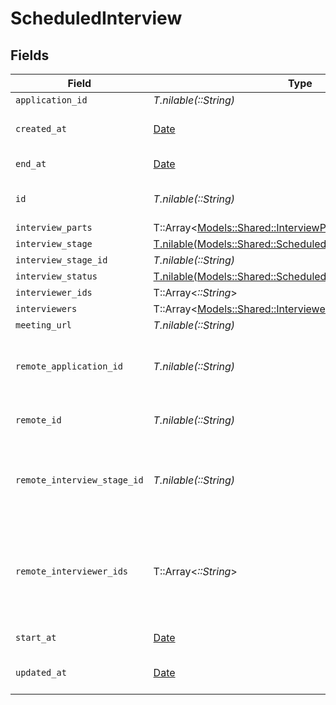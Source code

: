 # ScheduledInterview


## Fields

| Field                                                                                                                    | Type                                                                                                                     | Required                                                                                                                 | Description                                                                                                              | Example                                                                                                                  |
| ------------------------------------------------------------------------------------------------------------------------ | ------------------------------------------------------------------------------------------------------------------------ | ------------------------------------------------------------------------------------------------------------------------ | ------------------------------------------------------------------------------------------------------------------------ | ------------------------------------------------------------------------------------------------------------------------ |
| `application_id`                                                                                                         | *T.nilable(::String)*                                                                                                    | :heavy_minus_sign:                                                                                                       | N/A                                                                                                                      |                                                                                                                          |
| `created_at`                                                                                                             | [Date](https://ruby-doc.org/stdlib-2.6.1/libdoc/date/rdoc/Date.html)                                                     | :heavy_minus_sign:                                                                                                       | Interview created date                                                                                                   | 2021-01-01T01:01:01.000Z                                                                                                 |
| `end_at`                                                                                                                 | [Date](https://ruby-doc.org/stdlib-2.6.1/libdoc/date/rdoc/Date.html)                                                     | :heavy_minus_sign:                                                                                                       | Interview end date                                                                                                       | 2021-01-01T01:01:01.000Z                                                                                                 |
| `id`                                                                                                                     | *T.nilable(::String)*                                                                                                    | :heavy_minus_sign:                                                                                                       | Unique identifier                                                                                                        | 8187e5da-dc77-475e-9949-af0f1fa4e4e3                                                                                     |
| `interview_parts`                                                                                                        | T::Array<[Models::Shared::InterviewPart](../../models/shared/interviewpart.md)>                                          | :heavy_minus_sign:                                                                                                       | N/A                                                                                                                      |                                                                                                                          |
| `interview_stage`                                                                                                        | [T.nilable(Models::Shared::ScheduledInterviewInterviewStage)](../../models/shared/scheduledinterviewinterviewstage.md)   | :heavy_minus_sign:                                                                                                       | N/A                                                                                                                      |                                                                                                                          |
| `interview_stage_id`                                                                                                     | *T.nilable(::String)*                                                                                                    | :heavy_minus_sign:                                                                                                       | N/A                                                                                                                      |                                                                                                                          |
| `interview_status`                                                                                                       | [T.nilable(Models::Shared::ScheduledInterviewInterviewStatus)](../../models/shared/scheduledinterviewinterviewstatus.md) | :heavy_minus_sign:                                                                                                       | N/A                                                                                                                      |                                                                                                                          |
| `interviewer_ids`                                                                                                        | T::Array<*::String*>                                                                                                     | :heavy_minus_sign:                                                                                                       | N/A                                                                                                                      |                                                                                                                          |
| `interviewers`                                                                                                           | T::Array<[Models::Shared::Interviewer](../../models/shared/interviewer.md)>                                              | :heavy_minus_sign:                                                                                                       | N/A                                                                                                                      |                                                                                                                          |
| `meeting_url`                                                                                                            | *T.nilable(::String)*                                                                                                    | :heavy_minus_sign:                                                                                                       | N/A                                                                                                                      |                                                                                                                          |
| `remote_application_id`                                                                                                  | *T.nilable(::String)*                                                                                                    | :heavy_minus_sign:                                                                                                       | Provider's unique identifier of the application                                                                          | e3cb75bf-aa84-466e-a6c1-b8322b257a48                                                                                     |
| `remote_id`                                                                                                              | *T.nilable(::String)*                                                                                                    | :heavy_minus_sign:                                                                                                       | Provider's unique identifier                                                                                             | 8187e5da-dc77-475e-9949-af0f1fa4e4e3                                                                                     |
| `remote_interview_stage_id`                                                                                              | *T.nilable(::String)*                                                                                                    | :heavy_minus_sign:                                                                                                       | Provider's unique identifier of the interview stage                                                                      | e3cb75bf-aa84-466e-a6c1-b8322b257a48                                                                                     |
| `remote_interviewer_ids`                                                                                                 | T::Array<*::String*>                                                                                                     | :heavy_minus_sign:                                                                                                       | Provider's unique identifiers of the interviewers                                                                        | [<br/>"e3cb75bf-aa84-466e-a6c1-b8322b257a48",<br/>"e3cb75bf-aa84-466e-a6c1-b8322b257a48"<br/>]                           |
| `start_at`                                                                                                               | [Date](https://ruby-doc.org/stdlib-2.6.1/libdoc/date/rdoc/Date.html)                                                     | :heavy_minus_sign:                                                                                                       | Interview start date                                                                                                     | 2021-01-01T01:01:01.000Z                                                                                                 |
| `updated_at`                                                                                                             | [Date](https://ruby-doc.org/stdlib-2.6.1/libdoc/date/rdoc/Date.html)                                                     | :heavy_minus_sign:                                                                                                       | Interview updated date                                                                                                   | 2021-01-01T01:01:01.000Z                                                                                                 |